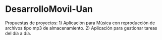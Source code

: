 # DesarrolloMovil-Uan
Propuestas de proyectos:   1) Aplicación para Música con reproducción de archivos tipo mp3 de almacenamiento.                  2) Aplicación para gestionar tareas del día a día.  
